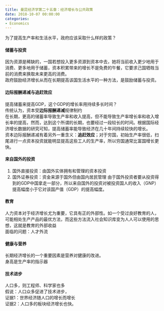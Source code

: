```yaml
---
title: 曼昆经济学第二十五章：经济增长与公共政策
date: 2018-10-07 00:00:00
categories:
- Economics
---
```

为了提高生产率和生活水平，政府应该采取什么样的政策？
#### 储蓄与投资
因为资源是稀缺的，一国若想投入更多资源到资本中去，她将当前收入更少地用于消费、更多地用于储蓄，资本积累带来的增长不是免费的午餐，它要求己国牺牲当前的消费来换取未来更高的消费。    
政府鼓励经济增长从而在长期提高该国生活水平的一种方法，是鼓励储蓄与投资。
#### 边际报酬递减与追赶效应
提高储蓄来提高GDP，这个GDP的增长率用持续多长时间？    
传统认为，资本受**边际报酬递减**规律制约    
在长期，更高的储蓄率导致生产率和收入提高，但不能导致生产率增长率和收入增长率的提高，然而，达到这个所谓的长期，也要经过一段较长的时间。根据国际经济增长数据的研究可知，提高储蓄率能导致经济在几十年间持续较快的增长。    
资本边际报酬递减有着另外一重含义：**追赶效应**；对于穷国，初始生产率很低，扫尾进行一点资本投资就能明显提高这些工人的生产率，所以穷国通常比富国增长更快。

#### 来自国外的投资
1. 国外直接投资：由国外实体拥有和管理的资本投资
2. 国外证券投资：资金来源于国外但由国内居民管理
由于国外投资者要从投资得到的GDP中国拿走一部分，所以来自国外的投资对被投资国人的收入（GNP）提高幅度小于它对该国产值（GDP）的提高幅度。

#### 教育
人力资本对于经济增长尤为重要，它具有正的外部性。如一个受过良好教育的人，可能相处生产产品的最优方法，而这些方法流入社会知识库变为人人可以使用的思想，这就是教育的外部收益    
面临的问题：人才外流

#### 健康与营养
长期经济增长的一个重要因素是营养对健康的改进。    
身高是生产率的指示器

#### 技术进步
人口多，则工程师、科学家也多    
假说：人口众多促进了技术进步，    
证据1：世界经济随人口的增长而增长    
证据2：人口多的板块经济增长也快。

